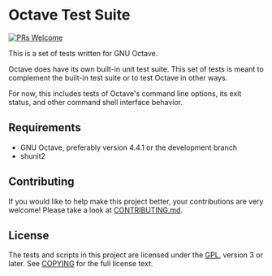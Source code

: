Octave Test Suite
=================

[![PRs Welcome](https://img.shields.io/badge/PRs-welcome-brightgreen.svg)](CONTRIBUTING.md)

This is a set of tests written for GNU Octave.

Octave does have its own built-in unit test suite. This set of tests is
meant to complement the built-in test suite or to test Octave in other
ways.

For now, this includes tests of Octave's command line options, its exit
status, and other command shell interface behavior.

Requirements
------------

* GNU Octave, preferably version 4.4.1 or the development branch
* shunit2

Contributing
------------

If you would like to help make this project better, your contributions are
very welcome! Please take a look at [CONTRIBUTING.md](CONTRIBUTING.md).

License
-------

The tests and scripts in this project are licensed under the
[GPL](https://www.gnu.org/licenses/gpl.html), version 3 or later. See
[COPYING](COPYING) for the full license text.
